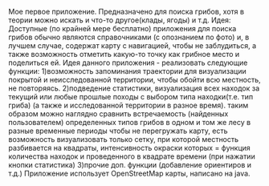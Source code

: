 Мое первое приложение. Предназначено для поиска грибов, хотя в теории можно искать и что-то другое(клады, ягоды) и т.д.
Идея:
Доступные (по крайней мере бесплатно) приложения для поиска грибов обычно являются справочниками (с опознанием по фото) и, в лучшем случае,
содержат карту с навигацией, чтобы не заблудиться, а также возможность отметить какую-то точку как грибное место и поделиться ей.
Идея данного приложения - реализовать следующие функции:
1)возможность запоминания траектории для визуализации покрытой и неисследованной территории, чтобы обойти всю местность, не повторяясь.
2)подведение статистики, визуализация всех находок за текущий или любые прошлые походы с выбором типа находки(т.е. тип гриба)
(а также и исследованной территории в разное время).
таким образом можно наглядно сравнить встречаемость (найденных пользователем) определенных типов грибов в одном и том же лесу в разные временные периоды 
чтобы не перегружать карту, есть возможность визуализовать только сетку, при которой местность разбивается на квадраты, интенсивность окраски которых
 = функция количества находок и проведенного в квадрате времени
 (при нажатии кнопки статистика)
3)прочие доп. функции (добавление ориентиров и т.д.)
Приложение использует OpenStreetMap карты, написано на java.


